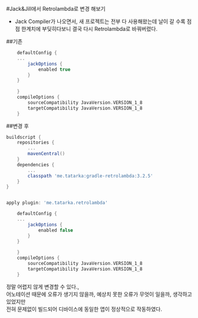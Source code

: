 #Jack&Jill에서 Retrolambda로 변경 해보기
- Jack Compiler가 나오면서, 새 프로젝트는 전부 다 사용해왔는데 날이 갈 수록 점점 한계치에 부딪히다보니 결국 다시 Retrolambda로 바꿔버렸다.

##기존
```gradle
    defaultConfig {
    ...
        jackOptions {
            enabled true
        }
    }
    
    }
    compileOptions {
        sourceCompatibility JavaVersion.VERSION_1_8
        targetCompatibility JavaVersion.VERSION_1_8
    }
```
##변경 후
```gradle
buildscript {
    repositories {
        ...
        mavenCentral()
    }
    dependencies {
        ...
        classpath 'me.tatarka:gradle-retrolambda:3.2.5'
    }
}


apply plugin: 'me.tatarka.retrolambda'

    defaultConfig {
    ...
        jackOptions {
            enabled false
        }
    }
    
    }
    compileOptions {
        sourceCompatibility JavaVersion.VERSION_1_8
        targetCompatibility JavaVersion.VERSION_1_8
    }
```

정말 어렵지 않게 변경할 수 있다.,   
어노테이션 때문에 오류가 생기지 않을까, 예상치 못한 오류가 무엇이 일을까, 생각하고 있었지만   
전혀 문제없이 빌드되어 디바이스에 동일한 앱이 정상적으로 작동하였다.